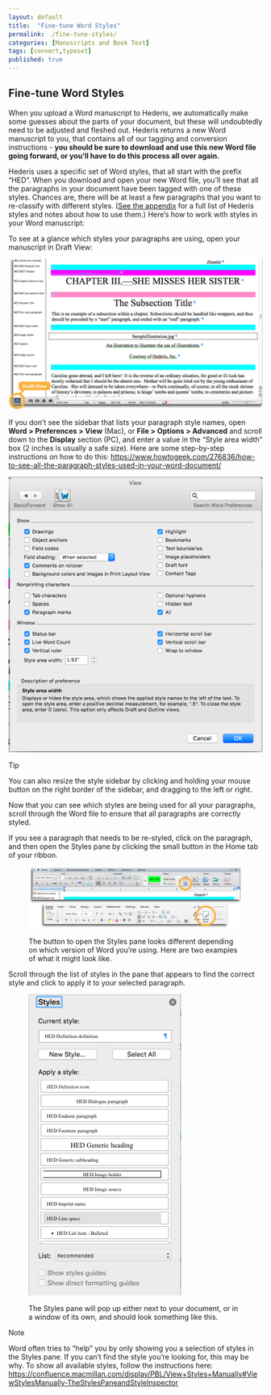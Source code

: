 ```yaml
---
layout: default
title:  "Fine-tune Word Styles"
permalink:  /fine-tune-styles/
categories: [Manuscripts and Book Text]
tags: [convert,typeset]
published: true
---
```


<section data-type="chapter" class="hsecchapter" data-hederis-type="hsecchapter" id="fine-tune-styles" data-pi-attrs="id: fine-tune-styles; data-tags: convert,typeset;" role="doc-chapter" data-tags="convert,typeset" data-author-name=" " data-book-title=" " title="Fine-tune Word Styles"><h1 data-hederis-type="hblkchaptitle" class="hblkchaptitle" id="pBWQPttFH">Fine-tune Word Styles</h1>
    <p class="hblkp" data-hederis-type="hblkp" id="pK39kSgKG">When you upload a Word manuscript to Hederis, we automatically make some guesses about the parts of your document, but these will undoubtedly need to be adjusted and fleshed out. Hederis returns a new Word manuscript to you, that contains all of our tagging and conversion instructions - <strong data-hederis-type="hspanstrong">you should be sure to download and use this new Word file going forward, or you&#8217;ll have to do this process all over again.</strong></p>
    <p class="hblkp" data-hederis-type="hblkp" id="pgPLZGkbm">Hederis uses a specific set of Word styles, that all start with the prefix &#8220;HED&#8221;. When you download and open your new Word file, you&#8217;ll see that all the paragraphs in your document have been tagged with one of these styles. Chances are, there will be at least a few paragraphs that you want to re-classify with different styles. (<a href="{% post_url 2019-08-31-51-ListofHederisWordStyles %}"><span class="Hyperlink">See the appendix</span></a> for a full list of Hederis styles and notes about how to use them.) Here&#8217;s how to work with styles in your Word manuscript:</p>
    <p class="hblkp" data-hederis-type="hblkp" id="p0T23Zzqc">To see at a glance which styles your paragraphs are using, open your manuscript in Draft View:</p>
    <img data-hederis-type="hblkimg" class="hblkimg" id="pjtVRAZmW" src="/images/stylesidebar1_callouts_01.png"/>
    <p class="hblkp" data-hederis-type="hblkp" id="pmR437wLO">If you don&#8217;t see the sidebar that lists your paragraph style names, open <strong data-hederis-type="hspanstrong">Word &gt; Preferences &gt; View</strong> (Mac), or <strong data-hederis-type="hspanstrong">File &gt; Options &gt; Advanced</strong> and scroll down to the <strong data-hederis-type="hspanstrong">Display</strong> section (PC), and enter a value in the &#8220;Style area width&#8221; box (2 inches is usually a safe size). Here are some step-by-step instructions on how to do this: <a href="https://www.howtogeek.com/276836/how-to-see-all-the-paragraph-styles-used-in-your-word-document/"><span class="Hyperlink">https://www.howtogeek.com/276836/how-to-see-all-the-paragraph-styles-used-in-your-word-document/</span></a></p>
    <img data-hederis-type="hblkimg" class="hblkimg" id="pnI70Hh8n" src="/images/stylesidebar4.png"/>
    <aside class="hwprbox box" data-hederis-type="hwprbox" id="pd1HONFnc" data-type="sidebar"><p class="hblktype" data-hederis-type="hblktype" id="pB92Y9nVC">Tip</p>
    <p class="hblkp" data-hederis-type="hblkp" id="pTL3TfWuI">You can also resize the style sidebar by clicking and holding your mouse button on the right border of the sidebar, and dragging to the left or right.</p>
    </aside>
    <p class="hblkp" data-hederis-type="hblkp" id="pNPYfYluF">Now that you can see which styles are being used for all your paragraphs, scroll through the Word file to ensure that all paragraphs are correctly styled.</p>
    <p class="hblkp" data-hederis-type="hblkp" id="pFM6z9FFV">If you see a paragraph that needs to be re-styled, click on the paragraph, and then open the Styles pane by clicking the small button in the Home tab of your ribbon.</p>
    <figure class="hwprfig" data-hederis-type="hwprfig" id="plb9vX3gJ"><img data-hederis-type="hblkimg" class="hblkimg" id="p0rZNIZce" src="/images/stylespane1_01.png"/>
    <p class="hblkcaption" data-hederis-type="hblkcaption" id="pLXPZBW2D">The button to open the Styles pane looks different depending on which version of Word you&#8217;re using. Here are two examples of what it might look like.</p>
    </figure>
    <p class="hblkp" data-hederis-type="hblkp" id="pV90csR16">Scroll through the list of styles in the pane that appears to find the correct style and click to apply it to your selected paragraph.</p>
    <figure class="hwprfig" data-hederis-type="hwprfig" id="pInJm9sH7"><img data-hederis-type="hblkimg" class="hblkimg" id="pLiOqC9VJ" src="/images/stylespane2.png"/>
    <p class="hblkcaption" data-hederis-type="hblkcaption" id="pQiW2DcnM">The Styles pane will pop up either next to your document, or in a window of its own, and should look something like this.</p>
    </figure>
    <aside class="hwprbox box" data-hederis-type="hwprbox" id="pf80CSIqv" data-type="sidebar"><p class="hblktype" data-hederis-type="hblktype" id="p3SJj9K9B">Note</p>
    <p class="hblkp" data-hederis-type="hblkp" id="psIosIWK7">Word often tries to &#8220;help&#8221; you by only showing you a selection of styles in the Styles pane. If you can&#8217;t find the style you&#8217;re looking for, this may be why. To show all available styles, follow the instructions here: <a href="https://confluence.macmillan.com/display/PBL/View+Styles+Manually#ViewStylesManually-TheStylesPaneandStyleInspector"><span class="Hyperlink">https://confluence.macmillan.com/display/PBL/View+Styles+Manually#ViewStylesManually-TheStylesPaneandStyleInspector</span></a></p>
    </aside>
    </section>
    